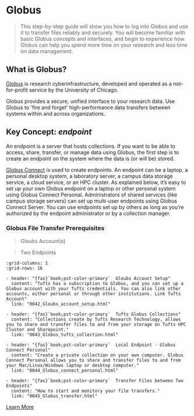 # Globus

> This step-by-step guide will show you how to log into Globus and use it to transfer files reliably and securely. You will become familiar with basic Globus concepts and interfaces, and begin to experience how Globus can help you spend more time on your research and less time on data management.

## What is Globus?

[Globus](https://www.globus.org/) is research cyberinfrastructure, developed and operated as a not-for-profit service by the University of Chicago.

Globus provides a secure, unified interface to your research data. Use Globus to 'fire and forget' high-performance data transfers between systems within and across organizations.

## Key Concept: *endpoint*

An endpoint is a server that hosts collections. If you want to be able to access, share, transfer, or manage data using Globus, the first  step is to create an endpoint on the system where the data is (or will be) stored.

[Globus Connect](https://www.globus.org/globus-connect) is used to create endpoints. An endpoint can be a laptop, a personal desktop system, a laboratory server, a campus data storage service, a cloud service, or an HPC cluster. As explained below, it’s easy to set up your own Globus endpoint on a laptop or other personal system using  Globus Connect Personal. Administrators of shared services (like campus  storage servers) can set up multi-user endpoints using Globus Connect Server. You can use endpoints set up by others as long as you’re  authorized by the endpoint administrator or by a collection manager.

### Globus File Transfer Prerequisites
> Gloubs Account(s)

> Two Endpoints


```{gallery-grid}
:grid-columns: 1
:grid-rows: 16

- header: "{fas}`book;pst-color-primary`  Gloubs Account Setup"
  content: "Tufts has a subscription to Globus, and you can set up a Globus account with your Tufts credentials. You can also link other accounts, either personal or through other institutions. Link Tufts Account"
  link: "0042_Gloubs_account_setup.html"

- header: "{fas}`book;pst-color-primary`  Tufts Globus Collections"
  content: "Collections create by Tufts Research Technology, allows you to share and transfer files to and from your storage on Tufts HPC Cluster and Sharepoint."
  link: "0043_Globus_tufts_collection.html"

- header: "{fas}`book;pst-color-primary`  Local Endpoint - Globus Connect Personal"
  content: "Create a private collection on your own computer. Globus Connect Personal allows you to share and transfer files to and from your Mac/Linux/Windows laptop or desktop computer."
  link: "0044_Globus_connect_personal.html"

- header: "{fas}`book;pst-color-primary`  Transfer Files between Two Endpoints"
  content: "How to start and monitory your file transfers."
  link: "0045_Globus_transfer.html"

```

[Learn More](https://docs.globus.org/guides/tutorials/manage-files/transfer-files/)
